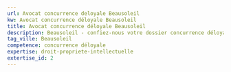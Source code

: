 ```yaml
---
url: Avocat concurrence deloyale Beausoleil
kw: Avocat concurrence déloyale Beausoleil
title: Avocat concurrence déloyale Beausoleil
description: Beausoleil - confiez-nous votre dossier concurrence déloyale
tag_ville: Beausoleil
competence: concurrence déloyale
expertise: droit-propriete-intellectuelle
extertise_id: 2
---
```

